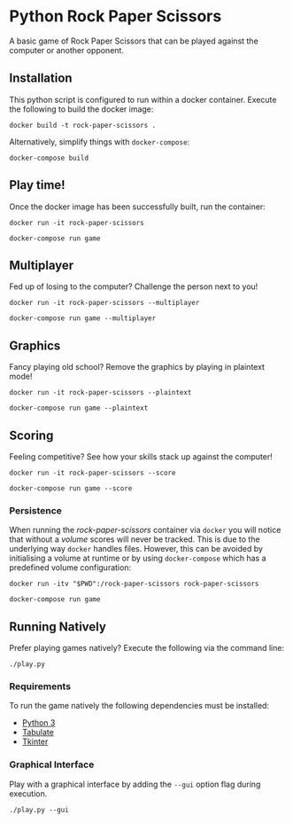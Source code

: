 # Python Rock Paper Scissors
A basic game of Rock Paper Scissors that can be played against the computer or another opponent.

## Installation
This python script is configured to run within a docker container. Execute the following to build the docker image:
```
docker build -t rock-paper-scissors .
```
Alternatively, simplify things with `docker-compose`:
```
docker-compose build
```

## Play time!
Once the docker image has been successfully built, run the container:
```
docker run -it rock-paper-scissors
```
```
docker-compose run game
```

## Multiplayer
Fed up of losing to the computer? Challenge the person next to you!
```
docker run -it rock-paper-scissors --multiplayer
```
```
docker-compose run game --multiplayer
```

## Graphics
Fancy playing old school? Remove the graphics by playing in plaintext mode!
```
docker run -it rock-paper-scissors --plaintext
```
```
docker-compose run game --plaintext
```

## Scoring
Feeling competitive? See how your skills stack up against the computer!
```
docker run -it rock-paper-scissors --score
```
```
docker-compose run game --score
```

### Persistence
When running the _rock-paper-scissors_ container via `docker` you will notice that without a _volume_ scores will never be tracked. This is due to the underlying way `docker` handles files. However, this can be avoided by initialising a volume at runtime or by using `docker-compose` which has a predefined volume configuration:
```
docker run -itv "$PWD":/rock-paper-scissors rock-paper-scissors
```
```
docker-compose run game
```

## Running Natively
Prefer playing games natively? Execute the following via the command line:
```
./play.py
```

### Requirements
To run the game natively the following dependencies must be installed:
- [Python 3](https://www.python.org/downloads/)
- [Tabulate](https://pypi.org/project/tabulate/)
- [Tkinter](https://tkdocs.com/tutorial/install.html)

### Graphical Interface
Play with a graphical interface by adding the `--gui` option flag during execution.
```
./play.py --gui
```
